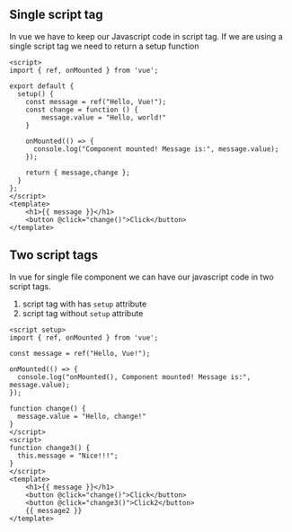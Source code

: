 
## Single script tag

In vue we have to keep our Javascript code in script tag. If we are using a single script tag we need to return a setup function

```vue
<script>
import { ref, onMounted } from 'vue';

export default {
  setup() {
    const message = ref("Hello, Vue!");
    const change = function () {
        message.value = "Hello, world!"
    }

    onMounted(() => {
      console.log("Component mounted! Message is:", message.value);
    });

    return { message,change };
  }
};
</script>
<template>
    <h1>{{ message }}</h1>
    <button @click="change()">Click</button>
</template>
```

## Two script tags

In vue for single file component we can have our javascript code in two script tags.
1. script tag with has `setup` attribute
2. script tag without `setup` attribute


```vue
<script setup>
import { ref, onMounted } from 'vue';

const message = ref("Hello, Vue!");

onMounted(() => {
  console.log("onMounted(), Component mounted! Message is:", message.value);
});

function change() {
  message.value = "Hello, change!"
}
</script>
<script>
function change3() {
  this.message = "Nice!!!";
}
</script>
<template>
    <h1>{{ message }}</h1>
    <button @click="change()">Click</button>
    <button @click="change3()">Click2</button>
    {{ message2 }}
</template>
```